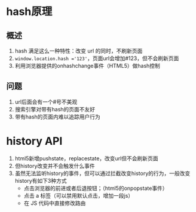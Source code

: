 # hash原理

## 概述

1. hash 满足这么一种特性：改变 url 的同时，不刷新页面
2. `window.location.hash ='123'`，页面url会增加#123，但不会刷新页面
3. 利用浏览器提供的onhashchange事件（HTML5）做hash控制

## 问题

1. url后面会有一个#号不美观
2. 搜索引擎对带有hash的页面不友好
3. 带有hash的页面内难以追踪用户行为

# history API

1. html5新增pushstate，replacestate，改变url但不会刷新页面
2. 但history改变并不会触发什么事件
3. 虽然无法监听history的事件，但可以通过拦截改变history的行为，一般改变history有如下3种方式
   - 点击浏览器的前进或者后退按钮；（html5的onpopstate事件）
   - 点击 a 标签（可以禁用默认点击，增加一段js）
   - 在 JS 代码中直接修改路由